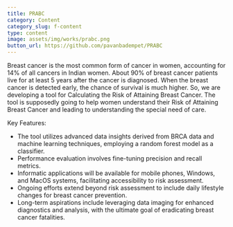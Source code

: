 ```yaml
---
title: PRABC
category: Content
category_slug: f-content
type: content
image: assets/img/works/prabc.png
button_url: https://github.com/pavanbadempet/PRABC
---
```


Breast cancer is the most common form of cancer in women, accounting for 14% of all cancers in Indian women. About 90% of breast cancer patients live for at least 5 years after the cancer is diagnosed. When the breast cancer is detected early, the chance of survival is much higher. So, we are developing a tool for Calculating the Risk of Attaining Breast Cancer. The tool is supposedly going to help women understand their Risk of Attaining Breast Cancer and leading to understanding the special need of care.

Key Features:

* The tool utilizes advanced data insights derived from BRCA data and machine learning techniques, employing a random forest model as a classifier.
* Performance evaluation involves fine-tuning precision and recall metrics.
* Informatic applications will be available for mobile phones, Windows, and MacOS systems, facilitating accessibility to risk assessment.
* Ongoing efforts extend beyond risk assessment to include daily lifestyle changes for breast cancer prevention.
* Long-term aspirations include leveraging data imaging for enhanced diagnostics and analysis, with the ultimate goal of eradicating breast cancer fatalities.